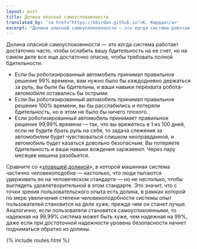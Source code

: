 ```yaml
---
layout: post
title: Долина опасной самоуспокоенности
translated_by: '<a href="https://kkirdan.github.io">К. Кирдан</a>'
excerpt: "Долина опасной самоуспокоенности — это когда система работает достаточно часто, чтобы ослабить вашу бдительность на ее счет, но на самом деле все еще достаточно опасна, чтобы требовать полной бдительности."
---
```

Долина опасной самоуспокоенности — это когда система работает достаточно часто, чтобы ослабить вашу бдительность на ее счет, но на самом деле все еще достаточно опасна, чтобы требовать полной бдительности.

- Если бы роботизированный автомобиль принимал правильное решение 99% времени, вам нужно было бы каждодневно держаться за руль, вы были бы бдительны, и ваши навыки перехвата робота-автомобиля оставались бы острыми.
- Если бы роботизированный автомобиль принимал правильное решение 100% времени, вы бы расслабились и потеряли бдительность, но в этом не было бы ничего плохого.
- Если роботизированный автомобиль принимает правильное решение 99,99% времени — так, что вы врежетесь в 1 из 100 дней, если не будете брать руль на себя, то задача слежения за автомобилем будет чувствоваться слишком неоправданной, и автомобиль будет казаться довольно безопасным. Вы потеряете бдительность и ваши навыки вождения заржавеют. Через пару месяцев машина разобьется.

Сравните со «[зловещей долиной](https://ru.wikipedia.org/wiki/%D0%97%D0%BB%D0%BE%D0%B2%D0%B5%D1%89%D0%B0%D1%8F_%D0%B4%D0%BE%D0%BB%D0%B8%D0%BD%D0%B0)», в которой машинная система частично человекоподобна — настолько, что люди пытаются удерживать ее на человеческом стандарте — но не настолько, чтобы выглядеть удовлетворительной в этом стандарте. Это значит, что с точки зрения пользовательского опыта есть долина, в рамках которой по мере увеличения степени человекоподобности системы опыт пользователей становится на деле хуже, прежде чем он станет лучше. Аналогично, если пользователи становятся самоуспокоенными, то надежная на 99,99% система может быть хуже, чем надежная на 99%, даже если при _достаточной_ надежности уровень безопасности начнет подниматься обратно из долины.

{% include routes.html %}
